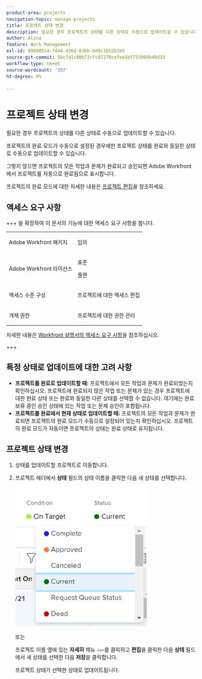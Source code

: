 ```yaml
---
product-area: projects
navigation-topic: manage-projects
title: 프로젝트 상태 변경
description: 필요한 경우 프로젝트의 상태를 다른 상태로 수동으로 업데이트할 수 있습니다. 프로젝트의 완료 모드가 수동으로 설정된 경우에만 프로젝트 상태를 완료와 동일한 상태로 수동으로 업데이트할 수 있습니다.
author: Alina
feature: Work Management
exl-id: 80098514-fd44-436d-836b-bd9c1b52b3a9
source-git-commit: 5bc7a1c00b72cfc07270cafee5bf753989b48d33
workflow-type: tm+mt
source-wordcount: '357'
ht-degree: 0%

---
```


# 프로젝트 상태 변경

<!--Audited: 02/2024-->

필요한 경우 프로젝트의 상태를 다른 상태로 수동으로 업데이트할 수 있습니다.

프로젝트의 완료 모드가 수동으로 설정된 경우에만 프로젝트 상태를 완료와 동일한 상태로 수동으로 업데이트할 수 있습니다.

그렇지 않으면 프로젝트의 모든 작업과 문제가 완료되고 승인되면 Adobe Workfront에서 프로젝트를 자동으로 완료됨으로 표시합니다.

프로젝트의 완료 모드에 대한 자세한 내용은 [프로젝트 편집](/help/quicksilver/manage-work/projects/manage-projects/edit-projects.md)을 참조하세요.

## 액세스 요구 사항

+++ 을 확장하여 이 문서의 기능에 대한 액세스 요구 사항을 봅니다.

<table style="table-layout:auto"> 
 <col> 
 <col> 
 <tbody> 
  <tr> 
   <td role="rowheader">Adobe Workfront 패키지</td> 
   <td> <p>임의</p> </td> 
  </tr> 
  <tr> 
   <td role="rowheader">Adobe Workfront 라이선스</td> 
   <td> <p>표준</p> 
   <p>플랜</p>
   </td> 
  </tr> 
  <tr> 
   <td role="rowheader">액세스 수준 구성</td> 
   <td> <p>프로젝트에 대한 액세스 편집</p> </td> 
  </tr> 
  <tr> 
   <td role="rowheader">개체 권한</td> 
   <td> <p>프로젝트에 대한 권한 관리</p> </td> 
  </tr> 
 </tbody> 
</table>

자세한 내용은 [Workfront 설명서의 액세스 요구 사항](/help/quicksilver/administration-and-setup/add-users/access-levels-and-object-permissions/access-level-requirements-in-documentation.md)을 참조하십시오.

+++


<!--Old:

<table style="table-layout:auto"> 
 <col> 
 <col> 
 <tbody> 
  <tr> 
   <td role="rowheader">Adobe Workfront plan</td> 
   <td> <p>Any</p> </td> 
  </tr> 
  <tr> 
   <td role="rowheader">Adobe Workfront license*</td> 
   <td> <p>New: Standard </p> 
   Or
   <p>Current: Plan </p>
   </td> 
  </tr> 
  <tr> 
   <td role="rowheader">Access level configurations</td> 
   <td> <p>Edit access to Projects</p> </td> 
  </tr> 
  <tr> 
   <td role="rowheader">Object permissions</td> 
   <td> <p>Manage permissions on the project</p> </td> 
  </tr> 
 </tbody> 
</table>-->

## 특정 상태로 업데이트에 대한 고려 사항

* **프로젝트를 완료로 업데이트할 때:** 프로젝트에서 모든 작업과 문제가 완료되었는지 확인하십시오. 프로젝트에 완료되지 않은 작업 또는 문제가 있는 경우 프로젝트에 대한 완료 상태 또는 완료와 동일한 다른 상태를 선택할 수 없습니다. 여기에는 완료 보류 중인 승인 상태에 있는 작업 또는 문제 승인이 포함됩니다.
* **프로젝트를 완료에서 현재 상태로 업데이트할 때:** 프로젝트의 모든 작업과 문제가 완료되면 프로젝트의 완료 모드가 수동으로 설정되어 있는지 확인하십시오. 프로젝트의 완료 모드가 자동이면 프로젝트의 상태는 완료 상태로 유지됩니다.

## 프로젝트 상태 변경

1. 상태를 업데이트할 프로젝트로 이동합니다.
1. 프로젝트 헤더에서 **상태** 필드의 상태 이름을 클릭한 다음 새 상태를 선택합니다.

   ![프로젝트 상태 변경](assets/change-project-status-in-header-drop-down-nwe-350x371.png)

   또는

   프로젝트 이름 옆에 있는 **자세히** 메뉴 ![추가 메뉴](assets/qs-more-menu.png)를 클릭하고 **편집**&#x200B;을 클릭한 다음 **상태** 필드에서 새 상태를 선택한 다음 **저장**&#x200B;을 클릭합니다.

   프로젝트 상태가 선택한 상태로 업데이트됩니다.
